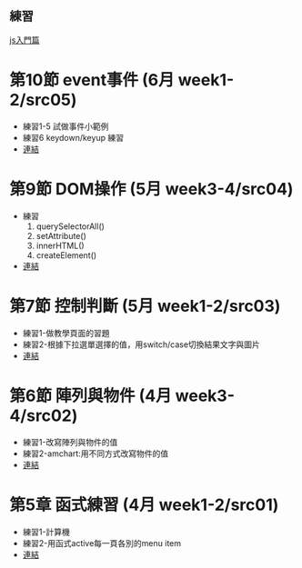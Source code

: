 ## 練習

[js入門篇](https://www.udemy.com/course/javascript-learning/)

# 第10節 event事件 (6月 week1-2/src05)
- 練習1-5 試做事件小範例
- 練習6   keydown/keyup 練習
- [連結](https://lottevic.github.io/2020js/src05)

# 第9節 DOM操作 (5月 week3-4/src04)
- 練習
  1. querySelectorAll()
  1. setAttribute()
  1. innerHTML()
  1. createElement()
- [連結](https://lottevic.github.io/2020js/src04)

# 第7節 控制判斷 (5月 week1-2/src03)
- 練習1-做教學頁面的習題
- 練習2-根據下拉選單選擇的值，用switch/case切換結果文字與圖片
- [連結](https://lottevic.github.io/2020js/src03)


# 第6節 陣列與物件 (4月 week3-4/src02)
- 練習1-改寫陣列與物件的值
- 練習2-amchart:用不同方式改寫物件的值
- [連結](https://lottevic.github.io/2020js/src02)

# 第5章 函式練習 (4月 week1-2/src01)
- 練習1-計算機
- 練習2-用函式active每一頁各別的menu item
- [連結](https://lottevic.github.io/2020js/src01)



